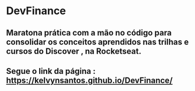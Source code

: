 # DevFinance 
## Maratona prática com a mão no código para consolidar os conceitos aprendidos nas trilhas e cursos do Discover , na Rocketseat.

  
## Segue o link da página : https://kelvynsantos.github.io/DevFinance/

